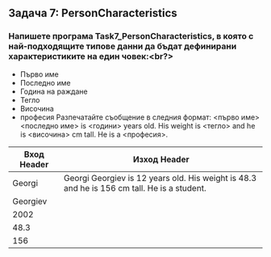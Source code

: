 ## Задача 7: PersonCharacteristics
### Напишете програма Task7_PersonCharacteristics, в която с най-подходящите типове данни да бъдат дефинирани характеристиките на един човек:<br?>

- Първо име
- Последно име
- Година на раждане
- Тегло
- Височина
- професия
Разпечатайте съобщение в следния формат:
<първо име> <последно име> is <години> years old. His weight is <тегло> and he is <височина> cm tall. He is a <професия>.



| Вход Header  | Изход Header |
| ------------- | ------------- |
| Georgi   | Georgi Georgiev is 12 years old. His weight is 48.3 and he is 156 cm tall. He is a student.  |
| Georgiev | 
| 2002     |
| 48.3     |
| 156      |

